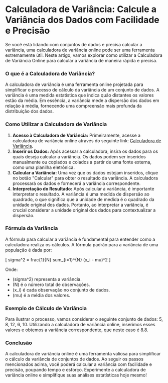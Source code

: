 Calculadora de Variância: Calcule a Variância dos Dados com Facilidade e Precisão
=================================================================================

Se você está lidando com conjuntos de dados e precisa calcular a variância, uma calculadora de variância online pode ser uma ferramenta extremamente útil. Neste artigo, vamos explorar como utilizar a Calculadora de Variância Online para calcular a variância de maneira rápida e precisa.

### O que é a Calculadora de Variância?

A calculadora de variância é uma ferramenta online projetada para simplificar o processo de cálculo da variância de um conjunto de dados. A variância é uma medida estatística que indica quão distantes os valores estão da média. Em essência, a variância mede a dispersão dos dados em relação à média, fornecendo uma compreensão mais profunda da distribuição dos dados.

### Como Utilizar a Calculadora de Variância

1. **Acesso à Calculadora de Variância:** Primeiramente, acesse a calculadora de variância online através do seguinte link: [Calculadora de Variância](https://www.onlinecalculatorsfree.com/pt/math/variance-calculator.html).
2. **Inserir os Dados:** Após acessar a calculadora, insira os dados para os quais deseja calcular a variância. Os dados podem ser inseridos manualmente ou copiados e colados a partir de uma fonte externa, como uma planilha eletrônica.
3. **Calcular a Variância:** Uma vez que os dados estejam inseridos, clique no botão "Calcular" para obter o resultado da variância. A calculadora processará os dados e fornecerá a variância correspondente.
4. **Interpretação do Resultado:** Após calcular a variância, é importante interpretar o resultado. A variância é uma medida de dispersão ao quadrado, o que significa que a unidade de medida é o quadrado da unidade original dos dados. Portanto, ao interpretar a variância, é crucial considerar a unidade original dos dados para contextualizar a dispersão.

### Fórmula da Variância

A fórmula para calcular a variância é fundamental para entender como a calculadora realiza os cálculos. A fórmula padrão para a variância de uma população é dada por:

\[ sigma^2 = frac{1}{N} sum\_{i=1}^{N} (x\_i - mu)^2 \]

Onde:

- (sigma^2) representa a variância.
- (N) é o número total de observações.
- (x\_i) é cada observação no conjunto de dados.
- (mu) é a média dos valores.

### Exemplo de Cálculo de Variância

Para ilustrar o processo, vamos considerar o seguinte conjunto de dados: 5, 8, 12, 6, 10. Utilizando a calculadora de variância online, inserimos esses valores e obtemos a variância correspondente, que neste caso é 8.8.

### Conclusão

A calculadora de variância online é uma ferramenta valiosa para simplificar o cálculo da variância de conjuntos de dados. Ao seguir os passos mencionados acima, você poderá calcular a variância com facilidade e precisão, poupando tempo e esforço. Experimente a calculadora de variância online e simplifique suas análises estatísticas hoje mesmo!